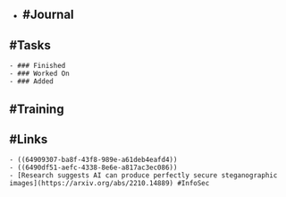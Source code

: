 - ## #Journal
## #Tasks
	- ### Finished
	- ### Worked On
	- ### Added
## #Training
## #Links
	- ((64909307-ba8f-43f8-989e-a61deb4eafd4))
	- ((6490df51-aefc-4338-8e6e-a817ac3ec086))
	- [Research suggests AI can produce perfectly secure steganographic images](https://arxiv.org/abs/2210.14889) #InfoSec